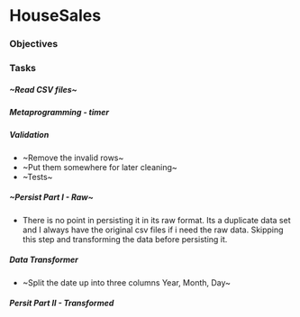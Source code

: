 # HouseSales

### Objectives

### Tasks
##### ~Read CSV files~

##### Metaprogramming - timer

##### Validation
* ~Remove the invalid rows~
* ~Put them somewhere for later cleaning~
* ~Tests~

##### ~Persist Part I - Raw~
* There is no point in persisting it in its raw format. Its a duplicate data set and I always have the original csv files if i need the raw data. Skipping this step and transforming the data before persisting it.

##### Data Transformer
* ~Split the date up into three columns Year, Month, Day~

##### Persit Part II - Transformed

